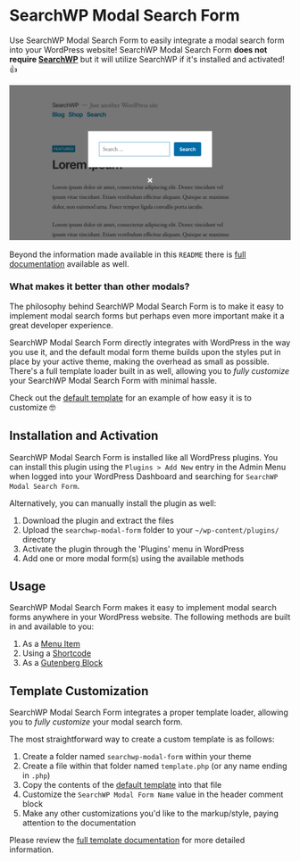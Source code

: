 # SearchWP Modal Search Form

Use SearchWP Modal Search Form to easily integrate a modal search form into your WordPress website! SearchWP Modal Search Form **does not require [SearchWP](https://searchwp.com/?utm_source=wordpressorg&utm_medium=link&utm_content=readme&utm_campaign=modalform)** but it will utilize SearchWP if it's installed and activated! :thumbsup:

![Examples of SearchWP Modal Search Form](assets/searchwp-modal-form-examples.gif?raw=true "Examples of SearchWP Modal Search Form")

Beyond the information made available in this `README` there is [full documentation](https://searchwp.com/extensions/modal-form/?utm_source=wordpressorg&utm_medium=link&utm_content=readme&utm_campaign=modalform) available as well.

### What makes it better than other modals?

The philosophy behind SearchWP Modal Search Form is to make it easy to implement modal search forms but perhaps even more important make it a great developer experience.

SearchWP Modal Search Form directly integrates with WordPress in the way you use it, and the default modal form theme builds upon the styles put in place by your active theme, making the overhead as small as possible. There's a full template loader built in as well, allowing you to _fully customize_ your SearchWP Modal Search Form with minimal hassle.

Check out the [default template](templates/default.php) for an example of how easy it is to customize :nerd_face:

## Installation and Activation

SearchWP Modal Search Form is installed like all WordPress plugins. You can install this plugin using the `Plugins > Add New` entry in the Admin Menu when logged into your WordPress Dashboard and searching for `SearchWP Modal Search Form`.

Alternatively, you can manually install the plugin as well:

1. Download the plugin and extract the files
1. Upload the `searchwp-modal-form` folder to your `~/wp-content/plugins/` directory
1. Activate the plugin through the 'Plugins' menu in WordPress
1. Add one or more modal form(s) using the available methods

## Usage

SearchWP Modal Search Form makes it easy to implement modal search forms anywhere in your WordPress website. The following methods are built in and available to you:

1. As a [Menu Item](https://searchwp.com/extensions/modal-form/#menu-item?utm_source=wordpressorg&utm_medium=link&utm_content=readme&utm_campaign=modalform)
1. Using a [Shortcode](https://searchwp.com/extensions/modal-form/#shortcode?utm_source=wordpressorg&utm_medium=link&utm_content=readme&utm_campaign=modalform)
1. As a [Gutenberg Block](https://searchwp.com/extensions/modal-form/#block?utm_source=wordpressorg&utm_medium=link&utm_content=readme&utm_campaign=modalform)

## Template Customization

SearchWP Modal Search Form integrates a proper template loader, allowing you to _fully customize_ your modal search form.

The most straightforward way to create a custom template is as follows:

1. Create a folder named `searchwp-modal-form` within your theme
1. Create a file within that folder named `template.php` (or any name ending in `.php`)
1. Copy the contents of the [default template](templates/default.php) into that file
1. Customize the `SearchWP Modal Form Name` value in the header comment block
1. Make any other customizations you'd like to the markup/style, paying attention to the documentation

Please review the [full template documentation](https://searchwp.com/extensions/modal-form/#templates?utm_source=wordpressorg&utm_medium=link&utm_content=readme&utm_campaign=modalform) for more detailed information.
